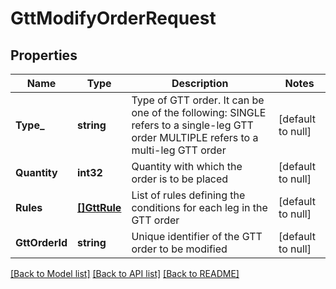 # GttModifyOrderRequest

## Properties
Name | Type | Description | Notes
------------ | ------------- | ------------- | -------------
**Type_** | **string** | Type of GTT order. It can be one of the following: SINGLE refers to a single-leg GTT order MULTIPLE refers to a multi-leg GTT order | [default to null]
**Quantity** | **int32** | Quantity with which the order is to be placed | [default to null]
**Rules** | [**[]GttRule**](GttRule.md) | List of rules defining the conditions for each leg in the GTT order | [default to null]
**GttOrderId** | **string** | Unique identifier of the GTT order to be modified | [default to null]

[[Back to Model list]](../README.md#documentation-for-models) [[Back to API list]](../README.md#documentation-for-api-endpoints) [[Back to README]](../README.md)

